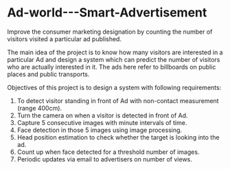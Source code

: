# Ad-world---Smart-Advertisement
Improve the consumer marketing designation by counting the number of visitors visited a particular ad published.

The main idea of the project is to know how many visitors are interested in a particular Ad and design a system which can predict the number of visitors who are actually interested in it. The ads here refer to billboards on public places and public transports.

Objectives of this project is to design a system with following requirements:
1) To detect visitor standing in front of Ad with non-contact measurement (range 400cm).
2) Turn the camera on when a visitor is detected in front of Ad.
3) Capture 5 consecutive images with minute intervals of time.
4) Face detection in those 5 images using image processing.
5) Head position estimation to check whether the target is looking into the ad.
6) Count up when face detected for a threshold number of images.
7) Periodic updates via email to advertisers on number of views.
